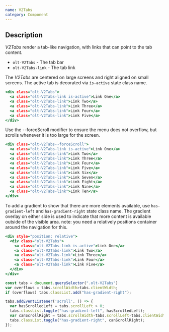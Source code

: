 ```yaml
---
name: V2Tabs
category: Component
---
```


## Description

*V2Tabs* render a tab-like navigation, with links that can point to the tab content.
 
- `olt-V2Tabs` - The tab bar
- `olt-V2Tabs-link` - The tab link

The *V2Tabs* are centered on large screens and right aligned on small screens.
The active tab is decorated via `is-active` state class name.

```newnavigation.html
<div class="olt-V2Tabs">
  <a class="olt-V2Tabs-link is-active">Link One</a>
  <a class="olt-V2Tabs-link">Link Two</a>
  <a class="olt-V2Tabs-link">Link Three</a>
  <a class="olt-V2Tabs-link">Link Four</a>
  <a class="olt-V2Tabs-link">Link Five</a>
</div>
```

Use the --forceScroll modifier to ensure the menu does not overflow, but scrolls whenever it is too large for the screen.

```newnavigationforce.html
<div class="olt-V2Tabs--forceScroll">
  <a class="olt-V2Tabs-link is-active">Link One</a>
  <a class="olt-V2Tabs-link">Link Two</a>
  <a class="olt-V2Tabs-link">Link Three</a>
  <a class="olt-V2Tabs-link">Link Four</a>
  <a class="olt-V2Tabs-link">Link Five</a>
  <a class="olt-V2Tabs-link">Link Six</a>
  <a class="olt-V2Tabs-link">Link Seven</a>
  <a class="olt-V2Tabs-link">Link Eight</a>
  <a class="olt-V2Tabs-link">Link Nine</a>
  <a class="olt-V2Tabs-link">Link Ten</a>
</div>
```

To add a gradient to show that there are more elements available, use `has-gradient-left` and `has-gradient-right` state class name. The gradient overlay on either side is used to indicate that more content is available outside of the visible area. note: you need a relatively positions container around the navigation for this.

```newnavigationgradient.html
<div style="position: relative">
  <div class="olt-V2Tabs">
    <a class="olt-V2Tabs-link is-active">Link One</a>
    <a class="olt-V2Tabs-link">Link Two</a>
    <a class="olt-V2Tabs-link">Link Three</a>
    <a class="olt-V2Tabs-link">Link Four</a>
    <a class="olt-V2Tabs-link">Link Five</a>
  </div>
</div>
```

```newnavigationgradient.js
const tabs = document.querySelector(".olt-V2Tabs")
var overflows = tabs.scrollWidth>tabs.clientWidth;
if (overflows) tabs.classList.add("has-gradient-right");

tabs.addEventListener('scroll', () => {
  var hasScrolledLeft = tabs.scrollLeft > 0;
  tabs.classList.toggle("has-gradient-left", hasScrolledLeft);
  var canScrollRight = tabs.scrollWidth-tabs.scrollLeft-tabs.clientWidth > 0; 
  tabs.classList.toggle("has-gradient-right", canScrollRight);
});
```
